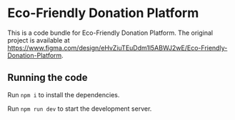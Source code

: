 
  # Eco-Friendly Donation Platform

  This is a code bundle for Eco-Friendly Donation Platform. The original project is available at https://www.figma.com/design/eHvZiuTEuDdm1l5ABWJ2wE/Eco-Friendly-Donation-Platform.

  ## Running the code

  Run `npm i` to install the dependencies.

  Run `npm run dev` to start the development server.
  